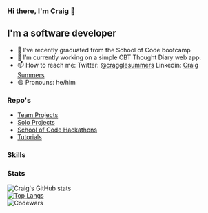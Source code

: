 ### Hi there, I'm Craig 👋

## I'm a software developer

- 🌱 I’ve recently graduated from the School of Code bootcamp
- 🔭 I’m currently working on a simple CBT Thought Diary web app.
- 📫 How to reach me: Twitter: <a href="https://twitter.com/cragglesummers">@cragglesummers</a> Linkedin: <a href = "https://www.linkedin.com/in/craig-summers-85231a34/">Craig Summers</a>
- 😄 Pronouns: he/him



### Repo's

- [Team Projects](https://github.com/stars/AlphaPentagon/lists/team-projects)
- [Solo Projects](https://github.com/stars/AlphaPentagon/lists/solo-projects)
- [School of Code Hackathons](https://github.com/stars/AlphaPentagon/lists/soc-weekly-hackathons)
- [Tutorials](https://github.com/stars/AlphaPentagon/lists/tutorials)

### Skills

### Stats

![Craig's GitHub stats](https://github-readme-stats.vercel.app/api?username=AlphaPentagon&count_private=true)
<br />
[![Top Langs](https://github-readme-stats.vercel.app/api/top-langs/?username=anuraghazra)](https://github.com/AlphaPentagon/github-readme-stats)
<br />
![Codewars](https://github.r2v.ch/codewars?user=AlphaPentagon&stroke=black)


<!--
**AlphaPentagon/alphapentagon** is a ✨ _special_ ✨ repository because its `README.md` (this file) appears on your GitHub profile.

Here are some ideas to get you started:

- 🔭 I’m currently working on reviewing some basic Javascript.
- 🌱 I’m currently learning with School of Code
- 👯 I’m looking to collaborate on ...
- 🤔 I’m looking for help with ...
- 💬 Ask me about ...
- 📫 How to reach me: Twitter: @cragglesummers Linkedin: https://www.linkedin.com/in/craig-summers-85231a34/
- 😄 Pronouns: he/him
- ⚡ Fun fact: ...
-->
